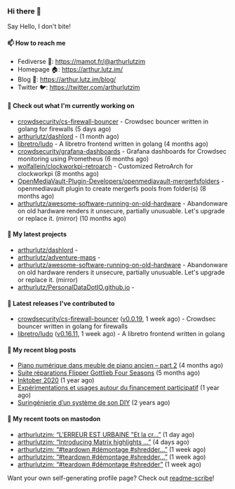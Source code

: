 ### Hi there 👋

Say Hello, I don't bite!

#### 📫 How to reach me

- Fediverse 🐘: https://mamot.fr/@arthurlutzim
- Homepage 🏠: https://arthur.lutz.im/
- Blog 📰: https://arthur.lutz.im/blog/
- Twitter 🐦: https://twitter.com/arthurlutzim

#### 👷 Check out what I'm currently working on

- [crowdsecurity/cs-firewall-bouncer](https://github.com/crowdsecurity/cs-firewall-bouncer) - Crowdsec bouncer written in golang for firewalls (5 days ago)
- [arthurlutz/dashlord](https://github.com/arthurlutz/dashlord) -  (1 month ago)
- [libretro/ludo](https://github.com/libretro/ludo) - A libretro frontend written in golang (4 months ago)
- [crowdsecurity/grafana-dashboards](https://github.com/crowdsecurity/grafana-dashboards) - Grafana dashboards for Crowdsec monitoring using Prometheus (6 months ago)
- [wolfallein/clockworkpi-retroarch](https://github.com/wolfallein/clockworkpi-retroarch) - Customized RetroArch for clockworkpi (8 months ago)
- [OpenMediaVault-Plugin-Developers/openmediavault-mergerfsfolders](https://github.com/OpenMediaVault-Plugin-Developers/openmediavault-mergerfsfolders) - openmediavault plugin to create mergerfs pools from folder(s) (8 months ago)
- [arthurlutz/awesome-software-running-on-old-hardware](https://github.com/arthurlutz/awesome-software-running-on-old-hardware) - Abandonware on old hardware renders it unsecure, partially unusuable. Let&#39;s upgrade or replace it. (mirror) (10 months ago)

#### 🌱 My latest projects

- [arthurlutz/dashlord](https://github.com/arthurlutz/dashlord) - 
- [arthurlutz/adventure-maps](https://github.com/arthurlutz/adventure-maps) - 
- [arthurlutz/awesome-software-running-on-old-hardware](https://github.com/arthurlutz/awesome-software-running-on-old-hardware) - Abandonware on old hardware renders it unsecure, partially unusuable. Let&#39;s upgrade or replace it. (mirror)
- [arthurlutz/PersonalDataDotIO.github.io](https://github.com/arthurlutz/PersonalDataDotIO.github.io) - 

#### 🔭 Latest releases I've contributed to

- [crowdsecurity/cs-firewall-bouncer](https://github.com/crowdsecurity/cs-firewall-bouncer) ([v0.0.19](https://github.com/crowdsecurity/cs-firewall-bouncer/releases/tag/v0.0.19), 1 week ago) - Crowdsec bouncer written in golang for firewalls
- [libretro/ludo](https://github.com/libretro/ludo) ([v0.16.11](https://github.com/libretro/ludo/releases/tag/v0.16.11), 1 week ago) - A libretro frontend written in golang

#### 📜 My recent blog posts

- [Piano numérique dans meuble de piano ancien – part 2](https://arthur.lutz.im/blog/2021/08/16/piano-numerique-dans-meuble-de-piano-ancien-part-2/) (4 months ago)
- [Suite réparations Flipper Gottlieb Four Seasons](https://arthur.lutz.im/blog/2021/07/19/suite-reparations-flipper-gottlieb-four-seasons/) (5 months ago)
- [Inktober 2020](https://arthur.lutz.im/blog/2020/11/09/inktober-2020/) (1 year ago)
- [Expérimentations et usages autour du financement participatif](https://arthur.lutz.im/blog/2020/09/21/experimentations-et-usages-autour-du-financement-participatif/) (1 year ago)
- [Suringénierie d’un système de son DIY](https://arthur.lutz.im/blog/2020/06/01/suringenierie-dun-systeme-de-son-diy/) (2 years ago)

#### 🐘 My recent toots on mastodon

- [arthurlutzim: “L&#39;ERREUR EST URBAINE &#34;Et la cr…”](https://mamot.fr/@arthurlutzim/107483929378580137) (1 day ago)
- [arthurlutzim: “Introducing Matrix highlights …”](https://mamot.fr/@arthurlutzim/107466450437728100) (4 days ago)
- [arthurlutzim: “#teardown #démontage #shredder…”](https://mamot.fr/@arthurlutzim/107434863654881758) (1 week ago)
- [arthurlutzim: “#teardown #démontage #shredder…”](https://mamot.fr/@arthurlutzim/107434843095816721) (1 week ago)
- [arthurlutzim: “#teardown #démontage #shredder”](https://mamot.fr/@arthurlutzim/107434832102601156) (1 week ago)

Want your own self-generating profile page? Check out [readme-scribe](https://github.com/muesli/readme-scribe)!
